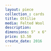 ```yaml
---
layout: piece
collection_: cards
title: Ottilie
media: Felted Wool
description:
dimensions: 5" x 6"
price: $3.50
create_date: 2016
---
```

